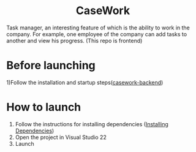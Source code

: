 <h1 align="center">CaseWork</h1>

Task manager, an interesting feature of which is the ability to work in the company. For example, one employee of the company can add tasks to another and view his progress.
(This repo is frontend)

# Before launching
1)Follow the installation and startup steps([casework-backend](https://github.com/fllcker/casework-backend))

# How to launch
1. Follow the instructions for installing dependencies ([Installing Dependencies]([https://app.swaggerhub.com/apis-docs/fllcker/casework/17.22.2022](https://learn.microsoft.com/ru-ru/windows/apps/windows-app-sdk/set-up-your-development-environment?tabs=cs-vs-community%2Ccpp-vs-community%2Cvs-2022-17-1-a%2Cvs-2022-17-1-b)))
2. Open the project in Visual Studio 22
3. Launch

